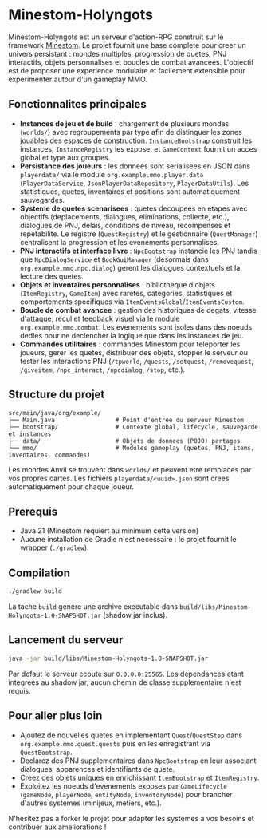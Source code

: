 # Minestom-Holyngots

Minestom-Holyngots est un serveur d'action-RPG construit sur le framework [Minestom](https://github.com/Minestom/Minestom). Le projet fournit une base complete pour creer un univers persistant : mondes multiples, progression de quetes, PNJ interactifs, objets personnalises et boucles de combat avancees. L'objectif est de proposer une experience modulaire et facilement extensible pour experimenter autour d'un gameplay MMO.

## Fonctionnalites principales

- **Instances de jeu et de build** : chargement de plusieurs mondes (`worlds/`) avec regroupements par type afin de distinguer les zones jouables des espaces de construction. `InstanceBootstrap` construit les instances, `InstanceRegistry` les expose, et `GameContext` fournit un acces global et type aux groupes.
- **Persistance des joueurs** : les donnees sont serialisees en JSON dans `playerdata/` via le module `org.example.mmo.player.data` (`PlayerDataService`, `JsonPlayerDataRepository`, `PlayerDataUtils`). Les statistiques, quetes, inventaires et positions sont automatiquement sauvegardes.
- **Systeme de quetes scenarisees** : quetes decoupees en etapes avec objectifs (deplacements, dialogues, eliminations, collecte, etc.), dialogues de PNJ, delais, conditions de niveau, recompenses et repetabilite. Le registre (`QuestRegistry`) et le gestionnaire (`QuestManager`) centralisent la progression et les evenements personnalises.
- **PNJ interactifs et interface livre** : `NpcBootstrap` instancie les PNJ tandis que `NpcDialogService` et `BookGuiManager` (desormais dans `org.example.mmo.npc.dialog`) gerent les dialogues contextuels et la lecture des quetes.
- **Objets et inventaires personnalises** : bibliotheque d'objets (`ItemRegistry`, `GameItem`) avec raretes, categories, statistiques et comportements specifiques via `ItemEventsGlobal`/`ItemEventsCustom`.
- **Boucle de combat avancee** : gestion des historiques de degats, vitesse d'attaque, recul et feedback visuel via le module `org.example.mmo.combat`. Les evenements sont isoles dans des noeuds dedies pour ne declencher la logique que dans les instances de jeu.
- **Commandes utilitaires** : commandes Minestom pour teleporter les joueurs, gerer les quetes, distribuer des objets, stopper le serveur ou tester les interactions PNJ (`/tpworld`, `/quests`, `/setquest`, `/removequest`, `/giveitem`, `/npc_interact`, `/npcdialog`, `/stop`, etc.).

## Structure du projet

```
src/main/java/org/example/
├── Main.java                 # Point d'entree du serveur Minestom
├── bootstrap/                # Contexte global, lifecycle, sauvegarde et instances
├── data/                     # Objets de donnees (POJO) partages
└── mmo/                      # Modules gameplay (quetes, PNJ, items, inventaires, commandes)
```

Les mondes Anvil se trouvent dans `worlds/` et peuvent etre remplaces par vos propres cartes. Les fichiers `playerdata/<uuid>.json` sont crees automatiquement pour chaque joueur.

## Prerequis

- Java 21 (Minestom requiert au minimum cette version)
- Aucune installation de Gradle n'est necessaire : le projet fournit le wrapper (`./gradlew`).

## Compilation

```bash
./gradlew build
```

La tache `build` genere une archive executable dans `build/libs/Minestom-Holyngots-1.0-SNAPSHOT.jar` (shadow jar inclus).

## Lancement du serveur

```bash
java -jar build/libs/Minestom-Holyngots-1.0-SNAPSHOT.jar
```

Par defaut le serveur ecoute sur `0.0.0.0:25565`. Les dependances etant integrees au shadow jar, aucun chemin de classe supplementaire n'est requis.

## Pour aller plus loin

- Ajoutez de nouvelles quetes en implementant `Quest`/`QuestStep` dans `org.example.mmo.quest.quests` puis en les enregistrant via `QuestBootstrap`.
- Declarez des PNJ supplementaires dans `NpcBootstrap` en leur associant dialogues, apparences et identifiants de quete.
- Creez des objets uniques en enrichissant `ItemBootstrap` et `ItemRegistry`.
- Exploitez les noeuds d'evenements exposes par `GameLifecycle` (`gameNode`, `playerNode`, `entityNode`, `inventoryNode`) pour brancher d'autres systemes (minijeux, metiers, etc.).

N'hesitez pas a forker le projet pour adapter les systemes a vos besoins et contribuer aux ameliorations !
